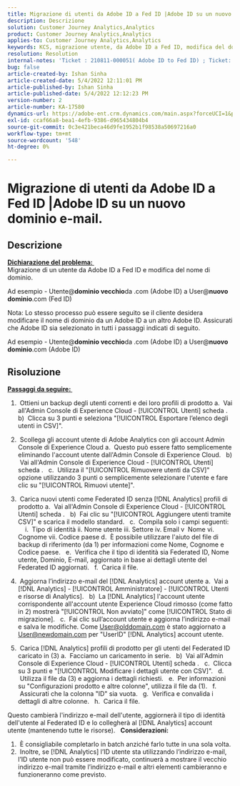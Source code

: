```yaml
---
title: Migrazione di utenti da Adobe ID a Fed ID |Adobe ID su un nuovo dominio e-mail.
description: Descrizione
solution: Customer Journey Analytics,Analytics
product: Customer Journey Analytics,Analytics
applies-to: Customer Journey Analytics,Analytics
keywords: KCS, migrazione utente, da Adobe ID a Fed ID, modifica del dominio
resolution: Resolution
internal-notes: 'Ticket : 210811-000051( Adobe ID to Fed ID) ; Ticket: 210916-000306 (Adobe ID to Adobe ID)'
bug: false
article-created-by: Ishan Sinha
article-created-date: 5/4/2022 12:11:01 PM
article-published-by: Ishan Sinha
article-published-date: 5/4/2022 12:12:23 PM
version-number: 2
article-number: KA-17580
dynamics-url: https://adobe-ent.crm.dynamics.com/main.aspx?forceUCI=1&pagetype=entityrecord&etn=knowledgearticle&id=0868c43f-a3cb-ec11-a7b5-6045bd00db25
exl-id: ccaf66a8-bea1-4efb-9386-d965434804b4
source-git-commit: 0c3e421beca46d9fe1952b1f98538a50697216a0
workflow-type: tm+mt
source-wordcount: '548'
ht-degree: 0%

---
```


# Migrazione di utenti da Adobe ID a Fed ID |Adobe ID su un nuovo dominio e-mail.

## Descrizione

<u><b>Dichiarazione del problema: </b></u> <br>
Migrazione di un utente da Adobe ID a Fed ID e modifica del nome di dominio.

Ad esempio - Utente@<b>dominio vecchio</b>da .com (Adobe ID) a User@<b>nuovo dominio</b>.com (Fed ID)



Nota: Lo stesso processo può essere seguito se il cliente desidera modificare il nome di dominio da un Adobe ID a un altro Adobe ID. Assicurati che Adobe ID sia selezionato in tutti i passaggi indicati di seguito.

Ad esempio - Utente@<b>dominio vecchio</b>da .com (Adobe ID) a User@<b>nuovo dominio</b>.com (Adobe ID)


## Risoluzione


<u><b>Passaggi da seguire: </b></u>

1)  Ottieni un backup degli utenti correnti e dei loro profili di prodotto a.  Vai all&#39;Admin Console di Experience Cloud - [!UICONTROL Utenti] scheda .
  b)  Clicca su 3 punti e seleziona &quot;[!UICONTROL Esportare l’elenco degli utenti in CSV]&quot;.

2)  Scollega gli account utente di Adobe Analytics con gli account Admin Console di Experience Cloud a.  Questo può essere fatto semplicemente eliminando l&#39;account utente dall&#39;Admin Console di Experience Cloud.
  b)  Vai all&#39;Admin Console di Experience Cloud - [!UICONTROL Utenti] scheda .
  c.  Utilizza il &quot;[!UICONTROL Rimuovere utenti da CSV]&quot; opzione utilizzando 3 punti o semplicemente selezionare l&#39;utente e fare clic su &quot;[!UICONTROL Rimuovi utente]&quot;.

3)  Carica nuovi utenti come Federated ID senza [!DNL Analytics] profili di prodotto a.  Vai all&#39;Admin Console di Experience Cloud - [!UICONTROL Utenti] scheda .
  b)  Fai clic su &quot;[!UICONTROL Aggiungere utenti tramite CSV]&quot; e scarica il modello standard.
  c.  Compila solo i campi seguenti:       i.  Tipo di identità ii. Nome utente iii. Settore iv. Email v  Nome vi. Cognome vii. Codice paese d.  È possibile utilizzare l&#39;aiuto del file di backup di riferimento (da 1) per informazioni come Nome, Cognome e Codice paese.
  e.  Verifica che il tipo di identità sia Federated ID, Nome utente, Dominio, E-mail, aggiornato in base ai dettagli utente del Federated ID aggiornati.
  f.  Carica il file.

4)  Aggiorna l’indirizzo e-mail del [!DNL Analytics] account utente a.  Vai a [!DNL Analytics] - [!UICONTROL Amministratore] - [!UICONTROL Utenti e risorse di Analytics].
  b)  La [!DNL Analytics] l&#39;account utente corrispondente all&#39;account utente Experience Cloud rimosso (come fatto in 2) mostrerà &quot;[!UICONTROL Non avviato]&quot; come [!UICONTROL Stato di migrazione].
  c.  Fai clic sull’account utente e aggiorna l’indirizzo e-mail e salva le modifiche. Come User@olddomain.com è stato aggiornato a User@newdomain.com per &quot;UserID&quot; [!DNL Analytics] account utente.

5)  Carica [!DNL Analytics] profili di prodotto per gli utenti del Federated ID caricato in (3) a.  Facciamo un caricamento in serie.
  b)  Vai all&#39;Admin Console di Experience Cloud - [!UICONTROL Utenti] scheda .
  c.  Clicca su 3 punti e &quot;[!UICONTROL Modificare i dettagli utente con CSV]&quot;.
  d.  Utilizza il file da (3) e aggiorna i dettagli richiesti.
  e.  Per informazioni su &quot;Configurazioni prodotto e altre colonne&quot;, utilizza il file da (1).
  f.  Assicurati che la colonna &quot;ID&quot; sia vuota.
  g.  Verifica e convalida i dettagli di altre colonne.
  h.  Carica il file.

Questo cambierà l&#39;indirizzo e-mail dell&#39;utente, aggiornerà il tipo di identità dell&#39;utente al Federated ID e lo collegherà al [!DNL Analytics] account utente (mantenendo tutte le risorse).
 
<b>Considerazioni:</b>
1)  È consigliabile completarlo in batch anziché farlo tutte in una sola volta.
2)  Inoltre, se [!DNL Analytics] l’ID utente sta utilizzando l’indirizzo e-mail, l’ID utente non può essere modificato, continuerà a mostrare il vecchio indirizzo e-mail tramite l’indirizzo e-mail e altri elementi cambieranno e funzioneranno come previsto.
